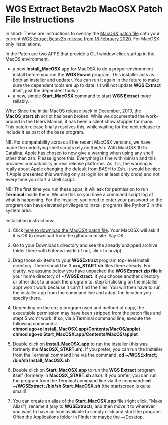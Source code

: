 # WGS Extract Betav2b MacOSX Patch File Instructions

In short: These are instructions to overlay the [MacOSX patch file](https://github.com/WGSExtract/WGSExtract-Dev/blob/master/WGSExtract_MacOSX_Patch.zip) 
onto your current [WGS Extract Betav2b release from 18 February 2020](https://github.com/WGSExtract/WGSExtract-Dev/blob/master/docs/README.md). 
For MacOSX only installations. 

In the Patch are two APPS that provide a GUI window click startup in the MacOS environment.
- a new **Install_MacOSX** app for MacOSX to do a proper environment install before you run the **WGS Exract** program. This installer acts as both an installer and updater.  You can run it again in the future to make sure the dependent tools are up to date. (It will not update **WGS Extract** itself, just the dependent tools.)
- a new, simple **Start_MacOSX** command to start **WGS Extract** more reliably. 

Why: Since the initial MacOS release back in December, 2019, the **MacOS_start.sh** script has been broken. 
While we documented the work-around in the Users Manual, it has been a silent show stopper for many. 
This patch release finally resolves this, while waiting for the next release to include it as part of the base program.

NB: For compatability across all the recent MacOSX versions, we have made the underlying shell scripts rely on /bin/sh.  With MacOSX 10.15 Catalina, Apple has chosen to now give a warning when using any shell other than zsh. Please ignore this.  Everything is fine with /bin/sh and this provides compatability across release platforms. As it is, the warning is really about Apple changing the default from BASH to Zsh. It would be nice if Apple presented this warning only at login (or at least only once) and not every time you start a shell script.

NB: The first time you run these apps, it will ask for permission to run **Terminal** inside them.  We use this so you have a command script log of what is happening.  For the Installer, you need to enter your password so the program can have elevated privileges to install programs like Python3 in the system area.  

Installation instructions:

1. Click [here to download the MacOSX patch file](https://github.com/WGSExtract/WGSExtract-Dev/blob/master/WGSExtract_MacOSX_Patch.zip). 
Your MacOSX will ask if it is OK to download from the github.com site.  Say OK.

2. Go to your Downloads directory and see the already unzipped archive folder there with 6 items inside (if not, click to unzip)

3. Drag those six items to your **WGSExtract** program top-level install directory.  There should be 3 **xxx_START.sh** files there already. For clarity, we assume below you have unpacked the **WGS Extract zip file** in your home directory of **~/WGSExtract**. If you choose another directory or other disk to unpack the program to, step 5 (clicking on the installer app) won't work because it can't find the files.  You will then have to run the installer app from the command line and adapt the location you specify there.

4. Depending on the unzip program used and method of copy, the executable permission may have been stripped from the patch files and stept 5 won't work.  If so, via a Terminal command line, execute the following commands:  
   **chmod ugo+x Install_MacOSX.app/Contents/MacOS/applet**  
   **chmod ugo+x Start_MacOSX.app/Contents/MacOS/applet**

5. Double click on **Install_MacOSX.app** to run the installer (this was formerly the **MacOSX_START.sh**). If you prefer, you can run the Installer from the Terminal command line via the command: **cd ~/WGSExtract; /bin/sh Install_MacOSX.sh**

6. Double click on **Start_MacOSX.app** to run the **WGS Extract** program itself (formerly in **MacOSX_START.sh** also).  If you prefer, you can run the program from the Terminal command line via the command: **cd ~/WGSExtract; /bin/sh Start_MacOSX.sh**
(the startscreen is quite small!)

7. You can create an alias of the **Start_MacOSX.app** file (right click, "Make Alias"), rename it (say to **WGSExtract**), 
and then move it to wherever you want to have an icon available to simply click and start the program.  Often the Applications
folder in Finder or maybe the ~/Desktop.



